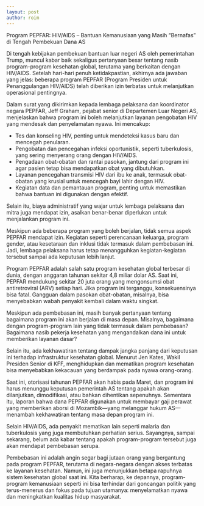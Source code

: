 ```yaml
---
layout: post
author: roim
---
```

Program PEPFAR: HIV/AIDS – Bantuan Kemanusiaan yang Masih “Bernafas” di Tengah Pembekuan Dana AS

Di tengah kebijakan pembekuan bantuan luar negeri AS oleh pemerintahan Trump, muncul kabar baik sekaligus pertanyaan besar tentang nasib program-program kesehatan global, terutama yang berkaitan dengan HIV/AIDS. Setelah hari-hari penuh ketidakpastian, akhirnya ada jawaban yang jelas: beberapa program PEPFAR (Program Presiden untuk Penanggulangan HIV/AIDS) telah diberikan izin terbatas untuk melanjutkan operasional pentingnya.

Dalam surat yang dikirimkan kepada lembaga pelaksana dan koordinator negara PEPFAR, Jeff Graham, pejabat senior di Departemen Luar Negeri AS, menjelaskan bahwa program ini boleh melanjutkan layanan pengobatan HIV yang mendesak dan penyelamatan nyawa. Ini mencakup:
- Tes dan konseling HIV, penting untuk mendeteksi kasus baru dan mencegah penularan.
- Pengobatan dan pencegahan infeksi oportunistik, seperti tuberkulosis, yang sering menyerang orang dengan HIV/AIDS.
- Pengadaan obat-obatan dan rantai pasokan, jantung dari program ini agar pasien tetap bisa mendapatkan obat yang dibutuhkan.
- Layanan pencegahan transmisi HIV dari ibu ke anak, termasuk obat-obatan yang krusial untuk mencegah bayi lahir dengan HIV.
- Kegiatan data dan pemantauan program, penting untuk memastikan bahwa bantuan ini digunakan dengan efektif.

Selain itu, biaya administratif yang wajar untuk lembaga pelaksana dan mitra juga mendapat izin, asalkan benar-benar diperlukan untuk menjalankan program ini.

Meskipun ada beberapa program yang boleh berjalan, tidak semua aspek PEPFAR mendapat izin. Kegiatan seperti perencanaan keluarga, program gender, atau kesetaraan dan inklusi tidak termasuk dalam pembebasan ini. Jadi, lembaga pelaksana harus tetap menangguhkan kegiatan-kegiatan tersebut sampai ada keputusan lebih lanjut.

Program PEPFAR adalah salah satu program kesehatan global terbesar di dunia, dengan anggaran tahunan sekitar 4,8 miliar dolar AS. Saat ini, PEPFAR mendukung sekitar 20 juta orang yang mengonsumsi obat antiretroviral (ARV) setiap hari. Jika program ini terganggu, konsekuensinya bisa fatal. Gangguan dalam pasokan obat-obatan, misalnya, bisa menyebabkan wabah penyakit kembali dalam waktu singkat.

Meskipun ada pembebasan ini, masih banyak pertanyaan tentang bagaimana program ini akan berjalan di masa depan. Misalnya, bagaimana dengan program-program lain yang tidak termasuk dalam pembebasan? Bagaimana nasib pekerja kesehatan yang mengandalkan dana ini untuk memberikan layanan dasar?

Selain itu, ada kekhawatiran tentang dampak jangka panjang dari keputusan ini terhadap infrastruktur kesehatan global. Menurut Jen Kates, Wakil Presiden Senior di KFF, menghidupkan dan mematikan program kesehatan bisa menyebabkan kekacauan yang berdampak pada nyawa orang-orang.

Saat ini, otorisasi tahunan PEPFAR akan habis pada Maret, dan program ini harus menunggu keputusan pemerintah AS tentang apakah akan dilanjutkan, dimodifikasi, atau bahkan dihentikan sepenuhnya. Sementara itu, laporan bahwa dana PEPFAR digunakan untuk membayar gaji perawat yang memberikan aborsi di Mozambik—yang melanggar hukum AS—menambah kekhawatiran tentang masa depan program ini.

Selain HIV/AIDS, ada penyakit mematikan lain seperti malaria dan tuberkulosis yang juga membutuhkan perhatian serius. Sayangnya, sampai sekarang, belum ada kabar tentang apakah program-program tersebut juga akan mendapat pembebasan serupa.

Pembebasan ini adalah angin segar bagi jutaan orang yang bergantung pada program PEPFAR, terutama di negara-negara dengan akses terbatas ke layanan kesehatan. Namun, ini juga menunjukkan betapa rapuhnya sistem kesehatan global saat ini. Kita berharap, ke depannya, program-program kemanusiaan seperti ini bisa terhindar dari goncangan politik yang terus-menerus dan fokus pada tujuan utamanya: menyelamatkan nyawa dan meningkatkan kualitas hidup masyarakat.
